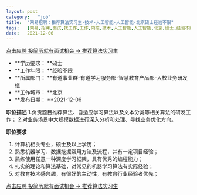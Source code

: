 ```yaml
---
layout:	post
category:	"job"
title:	"网易招聘：推荐算法实习生-技术-人工智能-人工智能-北京硕士经验不限"
tags:	[网易,招聘,面试,找工作,工作,内推,技术,人工智能,人工智能,北京,硕士,经验不限]
date:	2021-12-06
---
```


[点击应聘 投简历就有面试机会 -> 推荐算法实习生](http://mobile.bole.netease.com/bole/boleDetail?id=22631&employeeId=346f03c3cda5f04c&key=all)



- **学历要求： **硕士
- **工作年限： **经验不限
- **所属部门： **有道事业群-有道学习服务部-智慧教育产品部-入校业务研发组
- **工作城市： **北京
- **发布日期： **2021-12-06



**职位描述**
1.负责题目推荐算法、自适应学习算法以及文本分类等相关算法的研发工作；
2.对业务场景中大规模数据进行深入分析和处理、寻找业务优化方向。



**职位要求**
1. 计算机相关专业，硕士及以上学历；
2. 熟悉机器学习、数据挖掘常用方法及流程，并有一定项目经验；
3. 熟练使用任意一种深度学习框架，具有优秀的编程能力；
4. 扎实的理论和算法基础，对常见的机器学习算法有实际经验；
5. 对教育技术感兴趣，有很好的主动性，有教育行业经验者优先；



[点击应聘 投简历就有面试机会 -> 推荐算法实习生](http://mobile.bole.netease.com/bole/boleDetail?id=22631&employeeId=346f03c3cda5f04c&key=all)